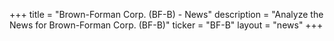 +++
title = "Brown-Forman Corp. (BF-B) - News"
description = "Analyze the News for Brown-Forman Corp. (BF-B)"
ticker = "BF-B"
layout = "news"
+++

